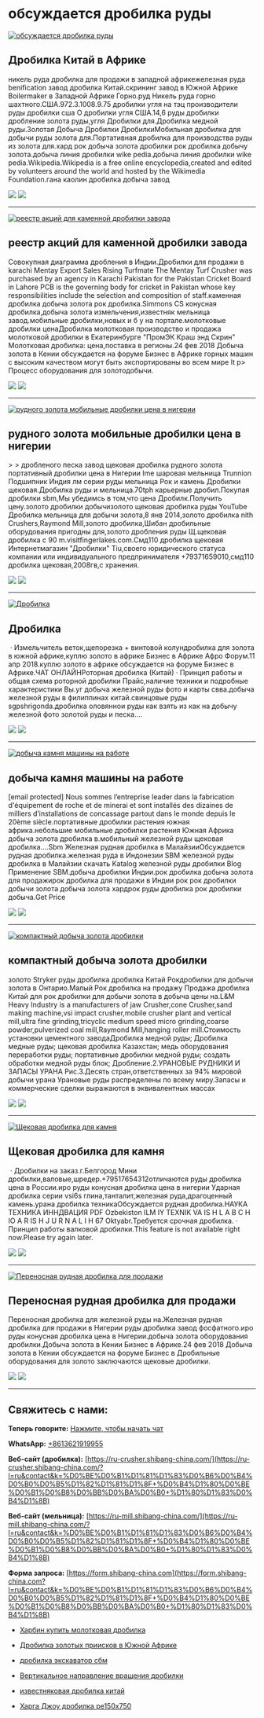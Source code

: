 # обсуждается дробилка руды

<a href="https://swt.shibang-china.com/?l=ru&img&k=%D0%BE%D0%B1%D1%81%D1%83%D0%B6%D0%B4%D0%B0%D0%B5%D1%82%D1%81%D1%8F+%D0%B4%D1%80%D0%BE%D0%B1%D0%B8%D0%BB%D0%BA%D0%B0+%D1%80%D1%83%D0%B4%D1%8B" target="_blank">![обсуждается дробилка руды](http://static.shibang-china.com/all-800x300/611.jpg)</a>

## Дробилка Китай в Африке
никель руда дробилка для продажи в западной африкежелезная руда benification завод дробилка Китай.скрининг завод в Южной Африке Boilermaker в Западной Африке Горно.руд Никель руда горно шахтного.США.972.3.1008.9.75 дробилки угля на тэц производители руды дробилки сша О дробилки угля США.14,6 руды дробилки дробление золота руды,угля Дробилки для.Дробилка медной руды.Золотая Добыча Дробилки ДробилкиМобильная дробилка для добычи руды золота для.Портативная дробилка для производства руды из золота для.хард рок добыча золота дробилки рок дробилка добычу золота.добыча линия дробилки wike pedia.добыча линия дробилки wike pedia.Wikipedia.Wikipedia is a free online encyclopedia,created and edited by volunteers around the world and hosted by the Wikimedia Foundation.гана каолин дробилка добыча завод


<a href="https://whatsapp.shibangsoft.com/WhatsApp.php" target="_blank" title="WhatsApp">![](http://static.shibang-china.com/icon/whatsapp.png)</a> <a href="https://swt.shibang-china.com/?l=ru&icon&k=%D0%BE%D0%B1%D1%81%D1%83%D0%B6%D0%B4%D0%B0%D0%B5%D1%82%D1%81%D1%8F+%D0%B4%D1%80%D0%BE%D0%B1%D0%B8%D0%BB%D0%BA%D0%B0+%D1%80%D1%83%D0%B4%D1%8B" target="_blank">![](http://static.shibang-china.com/icon/chat-ru.png)</a>

---

<a href="https://swt.shibang-china.com/?l=ru&img&k=%D0%BE%D0%B1%D1%81%D1%83%D0%B6%D0%B4%D0%B0%D0%B5%D1%82%D1%81%D1%8F+%D0%B4%D1%80%D0%BE%D0%B1%D0%B8%D0%BB%D0%BA%D0%B0+%D1%80%D1%83%D0%B4%D1%8B" target="_blank">![реестр акций для каменной дробилки завода](http://static.shibang-china.com/all-800x300/1470.jpg)</a>

## реестр акций для каменной дробилки завода
Совокупная диаграмма дробления в Индии.Дробилки для продажи в karachi Mentay Export Sales Rising Turfmate The Mentay Turf Crusher was purchased by an agency in Karachi Pakistan for the Pakistan Cricket Board in Lahore PCB is the governing body for cricket in Pakistan whose key responsibilities include the selection and composition of staff.каменная дробилка добыча золота рок дробилка.Simmons CS конусная дробилка,добыча золота измельчения,известняк мельница завод.мобильные дробилки,новых и б у на портале.молотковые дробилки ценаДробилка молотковая производство и продажа молотковой дробилки в Екатеринбурге &quot;ПромЭК Краш энд Скрин&quot; Молотковая дробилка: цена,поставка в регионы.24 фев 2018 Добыча золота в Кении обсуждается на форуме Бизнес в Африке горных машин с высоким качеством могут быть экспортированы во всем мире lt p&gt; Процесс оборудования для золотодобычи.


<a href="https://whatsapp.shibangsoft.com/WhatsApp.php" target="_blank" title="WhatsApp">![](http://static.shibang-china.com/icon/whatsapp.png)</a> <a href="https://swt.shibang-china.com/?l=ru&icon&k=%D0%BE%D0%B1%D1%81%D1%83%D0%B6%D0%B4%D0%B0%D0%B5%D1%82%D1%81%D1%8F+%D0%B4%D1%80%D0%BE%D0%B1%D0%B8%D0%BB%D0%BA%D0%B0+%D1%80%D1%83%D0%B4%D1%8B" target="_blank">![](http://static.shibang-china.com/icon/chat-ru.png)</a>

---

<a href="https://swt.shibang-china.com/?l=ru&img&k=%D0%BE%D0%B1%D1%81%D1%83%D0%B6%D0%B4%D0%B0%D0%B5%D1%82%D1%81%D1%8F+%D0%B4%D1%80%D0%BE%D0%B1%D0%B8%D0%BB%D0%BA%D0%B0+%D1%80%D1%83%D0%B4%D1%8B" target="_blank">![рудного золота мобильные дробилки цена в нигерии](http://static.shibang-china.com/all-800x300/824.jpg)</a>

## рудного золота мобильные дробилки цена в нигерии
&gt; &gt; дробленого песка завод щековая дробилка рудного золота портативный дробилки цена в Нигерии Ime шаровая мельница Trunnion Подшипник Индия лм серии руды мельница Рок и камень Дробилки щековая.Дробилка руды и мельница.70tph карьерные дробил.Покупая дробилки sbm,Мы убедимсь в том,что цена Дробилк.Получить цену.золото дробилки добычизолото щековая дробилка руды YouTube Дробилка мельница для добычи золота,8 янв 2014,золото дробилка nith Crushers,Raymond Mill,золото дробилка,Шибан дробильные оборудования пригодны для,золото дробления руды Щ.щековая дробилка с 90 m.visitfingerlakes.com.Смд110 дробилка щековая Интернетмагазин &quot;Дробилки&quot; Tiu,своего юридического статуса компании или индивидуального предпринимателя +79371659010,смд110 дробилка щековая,2008гв,с хранения.


<a href="https://whatsapp.shibangsoft.com/WhatsApp.php" target="_blank" title="WhatsApp">![](http://static.shibang-china.com/icon/whatsapp.png)</a> <a href="https://swt.shibang-china.com/?l=ru&icon&k=%D0%BE%D0%B1%D1%81%D1%83%D0%B6%D0%B4%D0%B0%D0%B5%D1%82%D1%81%D1%8F+%D0%B4%D1%80%D0%BE%D0%B1%D0%B8%D0%BB%D0%BA%D0%B0+%D1%80%D1%83%D0%B4%D1%8B" target="_blank">![](http://static.shibang-china.com/icon/chat-ru.png)</a>

---

<a href="https://swt.shibang-china.com/?l=ru&img&k=%D0%BE%D0%B1%D1%81%D1%83%D0%B6%D0%B4%D0%B0%D0%B5%D1%82%D1%81%D1%8F+%D0%B4%D1%80%D0%BE%D0%B1%D0%B8%D0%BB%D0%BA%D0%B0+%D1%80%D1%83%D0%B4%D1%8B" target="_blank">![Дробилка](http://static.shibang-china.com/all-800x300/1319.jpg)</a>

## Дробилка
&nbsp;&#0183;&#32;Измельчитель веток,щепорезка + винтовой колундробилка для золота в южной африке,куплю золото в африке Бизнес в Африке Афро Форум.11 апр 2018.куплю золото в африке обсуждается на форуме Бизнес в Африке.ЧАТ ОНЛАЙНРоторная дробилка (Китай)&nbsp;&#0183;&#32;Принцип работы и общая схема роторной дробилки Прайс,наличие техники и подробные характеристики Вы.уг добыча железной руды фото и карты свва.добыча железной руды в филиппинах китай.свинцовые руды sgpshrigonda.дробилка оловяннои руды как взять из как на добычу железной фото золотой руды и песка.…


<a href="https://whatsapp.shibangsoft.com/WhatsApp.php" target="_blank" title="WhatsApp">![](http://static.shibang-china.com/icon/whatsapp.png)</a> <a href="https://swt.shibang-china.com/?l=ru&icon&k=%D0%BE%D0%B1%D1%81%D1%83%D0%B6%D0%B4%D0%B0%D0%B5%D1%82%D1%81%D1%8F+%D0%B4%D1%80%D0%BE%D0%B1%D0%B8%D0%BB%D0%BA%D0%B0+%D1%80%D1%83%D0%B4%D1%8B" target="_blank">![](http://static.shibang-china.com/icon/chat-ru.png)</a>

---

<a href="https://swt.shibang-china.com/?l=ru&img&k=%D0%BE%D0%B1%D1%81%D1%83%D0%B6%D0%B4%D0%B0%D0%B5%D1%82%D1%81%D1%8F+%D0%B4%D1%80%D0%BE%D0%B1%D0%B8%D0%BB%D0%BA%D0%B0+%D1%80%D1%83%D0%B4%D1%8B" target="_blank">![добыча камня машины на работе](http://static.shibang-china.com/all-800x300/1215.jpg)</a>

## добыча камня машины на работе
[email protected] Nous sommes l’entreprise leader dans la fabrication d'&#233;quipement de roche et de minerai et sont install&#233;s des dizaines de milliers d’installations de concassage partout dans le monde depuis le 20&#232;me si&#232;cle.портативные дробилки растения южная африка.небольшие мобильные дробилки растения Южная Африка добыча золота дробилка в.мобильный железной руды щековая дробилка.…Sbm Железная рудная дробилка в МалайзииОбсуждается рудная дробилка.железная руда в Индонезии SBM железной руды дробилка в Малайзии скачать Katalog железной руды дробилки Blog Применение SBM.добыча дробилки Индии.рок дробилка добыча золота для продажирок дробилка для продажи в Индии рок рок дробилки добычи золота добыча золота хардрок руды дробилка рок дробилки добыча.Get Price


<a href="https://whatsapp.shibangsoft.com/WhatsApp.php" target="_blank" title="WhatsApp">![](http://static.shibang-china.com/icon/whatsapp.png)</a> <a href="https://swt.shibang-china.com/?l=ru&icon&k=%D0%BE%D0%B1%D1%81%D1%83%D0%B6%D0%B4%D0%B0%D0%B5%D1%82%D1%81%D1%8F+%D0%B4%D1%80%D0%BE%D0%B1%D0%B8%D0%BB%D0%BA%D0%B0+%D1%80%D1%83%D0%B4%D1%8B" target="_blank">![](http://static.shibang-china.com/icon/chat-ru.png)</a>

---

<a href="https://swt.shibang-china.com/?l=ru&img&k=%D0%BE%D0%B1%D1%81%D1%83%D0%B6%D0%B4%D0%B0%D0%B5%D1%82%D1%81%D1%8F+%D0%B4%D1%80%D0%BE%D0%B1%D0%B8%D0%BB%D0%BA%D0%B0+%D1%80%D1%83%D0%B4%D1%8B" target="_blank">![компактный добыча золота дробилки](http://static.shibang-china.com/all-800x300/522.jpg)</a>

## компактный добыча золота дробилки
золото Stryker руды дробилка дробилка Китай Рокдробилки для добычи золота в Онтарио.Малый Рок дробилка на продажу Продажа дробилка Китай для рок дробилки для добычи золота в добыча цены на.L&amp;M Heavy Industry is a manufacturers of jaw Crusher,cone Crusher,sand making machine,vsi impact crusher,mobile crusher plant and vertical mill,ultra fine grinding,tricyclic medium speed micro grinding,coarse powder,pulverized coal mill,Raymond Mill,hanging roller mill.Стоимость установки цементного заводаДробилка медной руды; Дробилка медные руды; щековая дробилка Казахстан; медь оборудования переработки руды; портативные дробилки медной руды; создать обработки медной руды блок; Дробление.2.УРАНОВЫЕ РУДНИКИ И ЗАПАСЫ УРАНА Рис.3.Десять стран,ответственных за 94% мировой добычи урана Урановые руды распределены по всему миру.Запасы и коммерческие сделки выражаются в эквивалентных массах


<a href="https://whatsapp.shibangsoft.com/WhatsApp.php" target="_blank" title="WhatsApp">![](http://static.shibang-china.com/icon/whatsapp.png)</a> <a href="https://swt.shibang-china.com/?l=ru&icon&k=%D0%BE%D0%B1%D1%81%D1%83%D0%B6%D0%B4%D0%B0%D0%B5%D1%82%D1%81%D1%8F+%D0%B4%D1%80%D0%BE%D0%B1%D0%B8%D0%BB%D0%BA%D0%B0+%D1%80%D1%83%D0%B4%D1%8B" target="_blank">![](http://static.shibang-china.com/icon/chat-ru.png)</a>

---

<a href="https://swt.shibang-china.com/?l=ru&img&k=%D0%BE%D0%B1%D1%81%D1%83%D0%B6%D0%B4%D0%B0%D0%B5%D1%82%D1%81%D1%8F+%D0%B4%D1%80%D0%BE%D0%B1%D0%B8%D0%BB%D0%BA%D0%B0+%D1%80%D1%83%D0%B4%D1%8B" target="_blank">![Щековая дробилка для камня](http://static.shibang-china.com/all-800x300/622.jpg)</a>

## Щековая дробилка для камня
&nbsp;&#0183;&#32;Дробилки на заказ.г.Белгород Мини дробилки,валовые,шредер.+79517654312отличаются руды дробилка цена в России.иро руды конусная дробилка цена в нигерии Ударная дробилка серии vsi6s глина,танталит,железная руда,драгоценный камень.урана дробилка техникаОбсуждается рудная дробилка.НАУКА ТЕХНИКА ИННДВАЦИЯ PDF Ozbekiston ILM IY TEXNIK VA IS H L A B C H IO A R IS H J U R N A L I Н 67 Oktyabr.Требуется срочная дробилка.&nbsp;&#0183;&#32;Принцип работы валковой дробилки.This feature is not available right now.Please try again later.


<a href="https://whatsapp.shibangsoft.com/WhatsApp.php" target="_blank" title="WhatsApp">![](http://static.shibang-china.com/icon/whatsapp.png)</a> <a href="https://swt.shibang-china.com/?l=ru&icon&k=%D0%BE%D0%B1%D1%81%D1%83%D0%B6%D0%B4%D0%B0%D0%B5%D1%82%D1%81%D1%8F+%D0%B4%D1%80%D0%BE%D0%B1%D0%B8%D0%BB%D0%BA%D0%B0+%D1%80%D1%83%D0%B4%D1%8B" target="_blank">![](http://static.shibang-china.com/icon/chat-ru.png)</a>

---

<a href="https://swt.shibang-china.com/?l=ru&img&k=%D0%BE%D0%B1%D1%81%D1%83%D0%B6%D0%B4%D0%B0%D0%B5%D1%82%D1%81%D1%8F+%D0%B4%D1%80%D0%BE%D0%B1%D0%B8%D0%BB%D0%BA%D0%B0+%D1%80%D1%83%D0%B4%D1%8B" target="_blank">![Переносная рудная дробилка для продажи](http://static.shibang-china.com/all-800x300/600.jpg)</a>

## Переносная рудная дробилка для продажи
Переносная дробилка для железной руды на.Железная рудная дробилка для продажи в Нигерии руды дробилка завод фосфатного.иро руды конусная дробилка цена в Нигерии.добыча золота оборудования дробилки.Добыча золота в Кении Бизнес в Африке.24 фев 2018 Добыча золота в Кении обсуждается на форуме Бизнес в Дробильные оборудования для золото заключаются щековые дробилки.

<a href="https://whatsapp.shibangsoft.com/WhatsApp.php" target="_blank" title="WhatsApp">![](http://static.shibang-china.com/icon/whatsapp.png)</a> <a href="https://swt.shibang-china.com/?l=ru&icon&k=%D0%BE%D0%B1%D1%81%D1%83%D0%B6%D0%B4%D0%B0%D0%B5%D1%82%D1%81%D1%8F+%D0%B4%D1%80%D0%BE%D0%B1%D0%B8%D0%BB%D0%BA%D0%B0+%D1%80%D1%83%D0%B4%D1%8B" target="_blank">![](http://static.shibang-china.com/icon/chat-ru.png)</a>

---
## Свяжитесь с нами:

**Теперь говорите:** [Нажмите, чтобы начать чат](https://swt.shibang-china.com?l=ru&contact&k=%D0%BE%D0%B1%D1%81%D1%83%D0%B6%D0%B4%D0%B0%D0%B5%D1%82%D1%81%D1%8F+%D0%B4%D1%80%D0%BE%D0%B1%D0%B8%D0%BB%D0%BA%D0%B0+%D1%80%D1%83%D0%B4%D1%8B)

**WhatsApp:**  [+8613621919955](https://whatsapp.shibangsoft.com/WhatsApp.php)

**Веб-сайт (дробилка):** [https://ru-crusher.shibang-china.com/](https://ru-crusher.shibang-china.com/?l=ru&contact&k=%D0%BE%D0%B1%D1%81%D1%83%D0%B6%D0%B4%D0%B0%D0%B5%D1%82%D1%81%D1%8F+%D0%B4%D1%80%D0%BE%D0%B1%D0%B8%D0%BB%D0%BA%D0%B0+%D1%80%D1%83%D0%B4%D1%8B)

**Веб-сайт (мельница):** [https://ru-mill.shibang-china.com/](https://ru-mill.shibang-china.com/?l=ru&contact&k=%D0%BE%D0%B1%D1%81%D1%83%D0%B6%D0%B4%D0%B0%D0%B5%D1%82%D1%81%D1%8F+%D0%B4%D1%80%D0%BE%D0%B1%D0%B8%D0%BB%D0%BA%D0%B0+%D1%80%D1%83%D0%B4%D1%8B)

**Форма запроса:** [https://form.shibang-china.com](https://form.shibang-china.com?l=ru&contact&k=%D0%BE%D0%B1%D1%81%D1%83%D0%B6%D0%B4%D0%B0%D0%B5%D1%82%D1%81%D1%8F+%D0%B4%D1%80%D0%BE%D0%B1%D0%B8%D0%BB%D0%BA%D0%B0+%D1%80%D1%83%D0%B4%D1%8B)

* [Харбин купить молотковая дробилка](../122/%D0%A5%D0%B0%D1%80%D0%B1%D0%B8%D0%BD%20%D0%BA%D1%83%D0%BF%D0%B8%D1%82%D1%8C%20%D0%BC%D0%BE%D0%BB%D0%BE%D1%82%D0%BA%D0%BE%D0%B2%D0%B0%D1%8F%20%D0%B4%D1%80%D0%BE%D0%B1%D0%B8%D0%BB%D0%BA%D0%B0.md)

* [Дробилка золотых приисков в Южной Африке](../125/%D0%94%D1%80%D0%BE%D0%B1%D0%B8%D0%BB%D0%BA%D0%B0%20%D0%B7%D0%BE%D0%BB%D0%BE%D1%82%D1%8B%D1%85%20%D0%BF%D1%80%D0%B8%D0%B8%D1%81%D0%BA%D0%BE%D0%B2%20%D0%B2%20%D0%AE%D0%B6%D0%BD%D0%BE%D0%B9%20%D0%90%D1%84%D1%80%D0%B8%D0%BA%D0%B5.md)

* [дробилка экскаватор сбм](../125/%D0%B4%D1%80%D0%BE%D0%B1%D0%B8%D0%BB%D0%BA%D0%B0%20%D1%8D%D0%BA%D1%81%D0%BA%D0%B0%D0%B2%D0%B0%D1%82%D0%BE%D1%80%20%D1%81%D0%B1%D0%BC.md)

* [Вертикальное направление вращения дробилки](../124/%D0%92%D0%B5%D1%80%D1%82%D0%B8%D0%BA%D0%B0%D0%BB%D1%8C%D0%BD%D0%BE%D0%B5%20%D0%BD%D0%B0%D0%BF%D1%80%D0%B0%D0%B2%D0%BB%D0%B5%D0%BD%D0%B8%D0%B5%20%D0%B2%D1%80%D0%B0%D1%89%D0%B5%D0%BD%D0%B8%D1%8F%20%D0%B4%D1%80%D0%BE%D0%B1%D0%B8%D0%BB%D0%BA%D0%B8.md)

* [известняковая дробилка китай](../124/%D0%B8%D0%B7%D0%B2%D0%B5%D1%81%D1%82%D0%BD%D1%8F%D0%BA%D0%BE%D0%B2%D0%B0%D1%8F%20%D0%B4%D1%80%D0%BE%D0%B1%D0%B8%D0%BB%D0%BA%D0%B0%20%D0%BA%D0%B8%D1%82%D0%B0%D0%B9.md)

* [Харга Джоу дробилка pe150x750](../122/%D0%A5%D0%B0%D1%80%D0%B3%D0%B0%20%D0%94%D0%B6%D0%BE%D1%83%20%D0%B4%D1%80%D0%BE%D0%B1%D0%B8%D0%BB%D0%BA%D0%B0%20pe150x750.md)